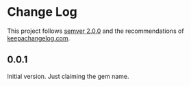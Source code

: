 Change Log
==========

This project follows [semver 2.0.0][1] and the recommendations
of [keepachangelog.com][2].

0.0.1
-----

Initial version.  Just claiming the gem name.

[1]: http://semver.org/spec/v2.0.0.html
[2]: http://keepachangelog.com/
